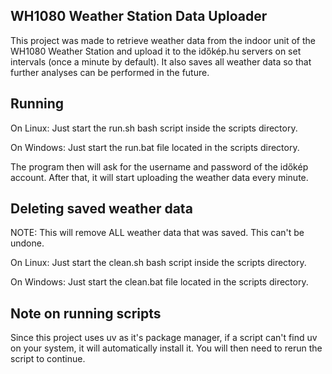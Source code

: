## WH1080 Weather Station Data Uploader
This project was made to retrieve weather data from the indoor unit of the WH1080 Weather Station and upload it to the időkép.hu servers on set intervals (once a minute by default). It also saves all weather data so that further analyses can be performed in the future.

## Running
On Linux: Just start the run.sh bash script inside the scripts directory.

On Windows: Just start the run.bat file located in  the scripts directory.

The program then will ask for the username and password of the időkép account. After that, it will start uploading the weather data every minute.

## Deleting saved weather data
NOTE: This will remove ALL weather data that was saved. This can't be undone.

On Linux: Just start the clean.sh bash script inside the scripts directory.

On Windows: Just start the clean.bat file located in  the scripts directory.

## Note on running scripts
Since this project uses uv as it's package manager, if a script can't find uv on your system, it will automatically install it. You will then need to rerun the script to continue.
